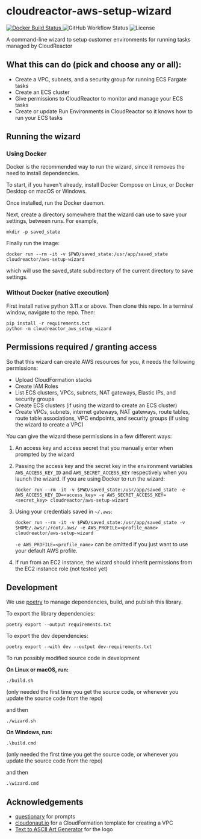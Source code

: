 # cloudreactor-aws-setup-wizard

<p>
  <a href="https://hub.docker.com/repository/docker/cloudreactor/aws-setup-wizard">
    <img src="https://img.shields.io/docker/cloud/build/cloudreactor/aws-setup-wizard?style=flat-square"
     alt="Docker Build Status" >
  </a>
  <img alt="GitHub Workflow Status"
   src="https://img.shields.io/github/workflow/status/CloudReactor/cloudreactor-aws-setup-wizard/CI">
  <img
   src="https://img.shields.io/github/license/CloudReactor/cloudreactor-aws-setup-wizard.svg?style=flat-square"
   alt="License">
</p>

A command-line wizard to setup customer environments for running tasks managed by CloudReactor

## What this can do (pick and choose any or all):

* Create a VPC, subnets, and a security group for running ECS Fargate tasks
* Create an ECS cluster
* Give permissions to CloudReactor to monitor and manage your ECS tasks
* Create or update Run Environments in CloudReactor so it knows how to run your ECS tasks

## Running the wizard

### Using Docker

Docker is the recommended way to run the wizard, since it removes the need to
install dependencies.

To start, if you haven't already, install Docker Compose on Linux, or
Docker Desktop on macOS or Windows.

Once installed, run the Docker daemon.

Next, create a directory somewhere that the wizard can use to save your
settings, between runs. For example,

    mkdir -p saved_state

Finally run the image:

    docker run --rm -it -v $PWD/saved_state:/usr/app/saved_state cloudreactor/aws-setup-wizard

which will use the saved_state subdirectory of the current directory to
save settings.

### Without Docker (native execution)

First install native python 3.11.x or above. Then clone this repo.
In a terminal window, navigate to the repo. Then:

    pip install -r requirements.txt
    python -m cloudreactor_aws_setup_wizard

## Permissions required / granting access

So that this wizard can create AWS resources for you, it needs the following
permissions:

* Upload CloudFormation stacks
* Create IAM Roles
* List ECS clusters, VPCs, subnets, NAT gateways, Elastic IPs, and security
groups
* Create ECS clusters (if using the wizard to create an ECS cluster)
* Create VPCs, subnets, internet gateways, NAT gateways, route tables,
route table associations, VPC endpoints, and security groups
(if using the wizard to create a VPC)

You can give the wizard these permissions in a few different ways:

1) An access key and access secret that you manually enter when prompted by
the wizard
2) Passing the access key and the secret key in the environment variables
`AWS_ACCESS_KEY_ID` and `AWS_SECRET_ACCESS_KEY` respectively when you
launch the wizard. If you are using Docker to run the wizard:

    ```
    docker run --rm -it -v $PWD/saved_state:/usr/app/saved_state -e AWS_ACCESS_KEY_ID=<access_key> -e AWS_SECRET_ACCESS_KEY=<secret_key> cloudreactor/aws-setup-wizard
    ```
3) Using your credentials saved in `~/.aws`:

    ```
    docker run --rm -it -v $PWD/saved_state:/usr/app/saved_state -v $HOME/.aws/:/root/.aws/ -e AWS_PROFILE=<profile_name> cloudreactor/aws-setup-wizard
    ```

    `-e AWS_PROFILE=<profile_name>` can be omitted if you just want to use your
    default AWS profile.

4) If run from an EC2 instance, the wizard should inherit permissions from
the EC2 instance role (not tested yet)

## Development

We use [poetry](https://python-poetry.org/) to manage dependencies, build, and publish this library.

To export the library dependencies:

    poetry export --output requirements.txt

To export the dev dependencies:

    poetry export --with dev --output dev-requirements.txt

To run possibly modified source code in development

**On Linux or macOS, run:**

    ./build.sh

(only needed the first time you get the source code, or whenever you update the source code from the repo)

and then

    ./wizard.sh

**On Windows, run:**

    .\build.cmd

(only needed the first time you get the source code, or whenever you update the source code from the repo)

and then

    .\wizard.cmd

## Acknowledgements

* [questionary](https://github.com/tmbo/questionary) for prompts
* [cloudonaut.io](https://github.com/widdix/aws-cf-templates) for a CloudFormation
template for creating a VPC
* [Text to ASCII Art Generator](patorjk.com) for the logo
